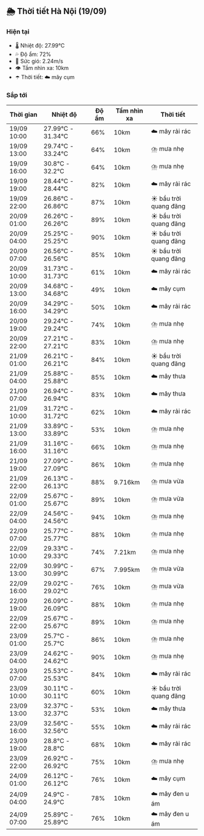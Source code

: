 ## 🌦️ Thời tiết Hà Nội (19/09)

### Hiện tại

- 🌡️ Nhiệt độ: 27.99℃
- 💦 Độ ẩm: 72%
- 💨 Sức gió: 2.24m/s
- 👁️ Tầm nhìn xa: 10km
- ☂️ Thời tiết: ☁️ mây cụm

### Sắp tới

| Thời gian | Nhiệt độ | Độ ẩm | Tầm nhìn xa | Thời tiết |
| --- | --- | --- | --- | --- |
| 19/09 10:00 | 27.99℃ - 31.34℃ | 66% | 10km | ☁️ mây rải rác |
| 19/09 13:00 | 29.74℃ - 33.24℃ | 64% | 10km | ⛈️ mưa nhẹ |
| 19/09 16:00 | 30.8℃ - 32.2℃ | 64% | 10km | ⛈️ mưa nhẹ |
| 19/09 19:00 | 28.44℃ - 28.44℃ | 82% | 10km | ☁️ mây rải rác |
| 19/09 22:00 | 26.86℃ - 26.86℃ | 87% | 10km | ☀️ bầu trời quang đãng |
| 20/09 01:00 | 26.26℃ - 26.26℃ | 89% | 10km | ☀️ bầu trời quang đãng |
| 20/09 04:00 | 25.25℃ - 25.25℃ | 90% | 10km | ☀️ bầu trời quang đãng |
| 20/09 07:00 | 26.56℃ - 26.56℃ | 85% | 10km | ☀️ bầu trời quang đãng |
| 20/09 10:00 | 31.73℃ - 31.73℃ | 61% | 10km | ☁️ mây rải rác |
| 20/09 13:00 | 34.68℃ - 34.68℃ | 49% | 10km | ☁️ mây cụm |
| 20/09 16:00 | 34.29℃ - 34.29℃ | 50% | 10km | ☁️ mây rải rác |
| 20/09 19:00 | 29.24℃ - 29.24℃ | 74% | 10km | ⛈️ mưa nhẹ |
| 20/09 22:00 | 27.21℃ - 27.21℃ | 83% | 10km | ⛈️ mưa nhẹ |
| 21/09 01:00 | 26.21℃ - 26.21℃ | 84% | 10km | ☀️ bầu trời quang đãng |
| 21/09 04:00 | 25.88℃ - 25.88℃ | 85% | 10km | ☁️ mây thưa |
| 21/09 07:00 | 26.94℃ - 26.94℃ | 83% | 10km | ☁️ mây thưa |
| 21/09 10:00 | 31.72℃ - 31.72℃ | 62% | 10km | ☁️ mây rải rác |
| 21/09 13:00 | 33.89℃ - 33.89℃ | 53% | 10km | ⛈️ mưa nhẹ |
| 21/09 16:00 | 31.16℃ - 31.16℃ | 66% | 10km | ⛈️ mưa nhẹ |
| 21/09 19:00 | 27.09℃ - 27.09℃ | 86% | 10km | ⛈️ mưa nhẹ |
| 21/09 22:00 | 26.13℃ - 26.13℃ | 88% | 9.716km | ⛈️ mưa vừa |
| 22/09 01:00 | 25.67℃ - 25.67℃ | 89% | 10km | ⛈️ mưa vừa |
| 22/09 04:00 | 24.56℃ - 24.56℃ | 94% | 10km | ⛈️ mưa nhẹ |
| 22/09 07:00 | 25.77℃ - 25.77℃ | 88% | 10km | ⛈️ mưa nhẹ |
| 22/09 10:00 | 29.33℃ - 29.33℃ | 74% | 7.21km | ⛈️ mưa nhẹ |
| 22/09 13:00 | 30.99℃ - 30.99℃ | 67% | 7.995km | ⛈️ mưa vừa |
| 22/09 16:00 | 29.02℃ - 29.02℃ | 76% | 10km | ⛈️ mưa vừa |
| 22/09 19:00 | 26.09℃ - 26.09℃ | 88% | 10km | ⛈️ mưa nhẹ |
| 22/09 22:00 | 25.67℃ - 25.67℃ | 89% | 10km | ⛈️ mưa nhẹ |
| 23/09 01:00 | 25.7℃ - 25.7℃ | 86% | 10km | ⛈️ mưa nhẹ |
| 23/09 04:00 | 24.62℃ - 24.62℃ | 90% | 10km | ⛈️ mưa nhẹ |
| 23/09 07:00 | 25.53℃ - 25.53℃ | 84% | 10km | ☁️ mây rải rác |
| 23/09 10:00 | 30.11℃ - 30.11℃ | 60% | 10km | ☀️ bầu trời quang đãng |
| 23/09 13:00 | 32.37℃ - 32.37℃ | 53% | 10km | ☁️ mây thưa |
| 23/09 16:00 | 32.56℃ - 32.56℃ | 55% | 10km | ☁️ mây rải rác |
| 23/09 19:00 | 28.8℃ - 28.8℃ | 68% | 10km | ☁️ mây rải rác |
| 23/09 22:00 | 26.92℃ - 26.92℃ | 75% | 10km | ⛈️ mưa nhẹ |
| 24/09 01:00 | 26.12℃ - 26.12℃ | 76% | 10km | ☁️ mây cụm |
| 24/09 04:00 | 24.9℃ - 24.9℃ | 78% | 10km | ☁️ mây đen u ám |
| 24/09 07:00 | 25.89℃ - 25.89℃ | 76% | 10km | ☁️ mây đen u ám |
